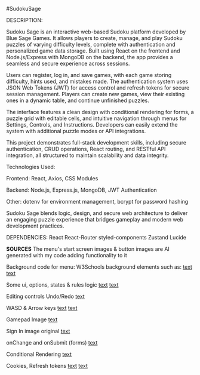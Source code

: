 #SudokuSage

DESCRIPTION:

Sudoku Sage is an interactive web-based Sudoku platform developed by Blue Sage Games. It allows players to create, manage, and play Sudoku puzzles of varying difficulty levels, complete with authentication and personalized game data storage. Built using React on the frontend and Node.js/Express with MongoDB on the backend, the app provides a seamless and secure experience across sessions.

Users can register, log in, and save games, with each game storing difficulty, hints used, and mistakes made. The authentication system uses JSON Web Tokens (JWT) for access control and refresh tokens for secure session management. Players can create new games, view their existing ones in a dynamic table, and continue unfinished puzzles.

The interface features a clean design with conditional rendering for forms, a puzzle grid with editable cells, and intuitive navigation through menus for Settings, Controls, and Instructions. Developers can easily extend the system with additional puzzle modes or API integrations.

This project demonstrates full-stack development skills, including secure authentication, CRUD operations, React routing, and RESTful API integration, all structured to maintain scalability and data integrity.

Technologies Used:

Frontend: React, Axios, CSS Modules

Backend: Node.js, Express.js, MongoDB, JWT Authentication

Other: dotenv for environment management, bcrypt for password hashing

Sudoku Sage blends logic, design, and secure web architecture to deliver an engaging puzzle experience that bridges gameplay and modern web development practices.

DEPENDENCIES:
React
React-Router
styled-components
Zustand
Lucide

**SOURCES**
The menu's start screen images & button images are AI generated with my code adding functionality to it

Background code for menu:
W3Schools background elements such as: [text](https://www.w3schools.com/css/css_background_image.asp)
[text](https://www.w3schools.com/cssref/css_units.php)


Some ui, options, states & rules logic
[text](https://www.youtube.com/watch?v%3Dr2WjhJdQmmk)
[text](https://github.com/DeathCodeYT/react-projects)

Editing controls 
Undo/Redo
[text](https://www.youtube.com/watch?v%3DpR1r-1KGtNU)

WASD & Arrow keys
[text](https://editor.p5js.org/bprice0496/sketches/Bhtg4Y0Ef)
[text](https://gist.github.com/dclamage/bb16a3a5d4dd3c1ebbd5cbd1a7ea7cce?utm_)

Gamepad Image
[text](https://freesvg.org/joypad)

Sign In image original
[text](https://in.pinterest.com/pin/46021227436590036)

onChange and onSubmit (forms)
[text](https://dev.to/ajones_codes/a-better-guide-to-forms-in-react-47f0)

Conditional Rendering
[text](https://react.dev/learn/conditional-rendering)

Cookies, Refresh tokens
[text](https://www.youtube.com/watch?v=s-4k5TcGKHg)
[text](https://github.com/gitdagray/refresh_token_rotation)